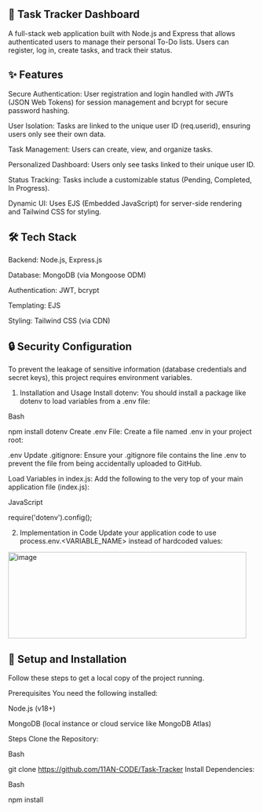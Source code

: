  ## 📝 Task Tracker Dashboard
A full-stack web application built with Node.js and Express that allows authenticated users to manage their personal To-Do lists. Users can register, log in, create tasks, and track their status.

## ✨ Features
Secure Authentication: User registration and login handled with JWTs (JSON Web Tokens) for session management and bcrypt for secure password hashing.

User Isolation: Tasks are linked to the unique user ID (req.userid), ensuring users only see their own data.

Task Management: Users can create, view, and organize tasks.

Personalized Dashboard: Users only see tasks linked to their unique user ID.

Status Tracking: Tasks include a customizable status (Pending, Completed, In Progress).

Dynamic UI: Uses EJS (Embedded JavaScript) for server-side rendering and Tailwind CSS for styling.


## 🛠️ Tech Stack
Backend: Node.js, Express.js

Database: MongoDB (via Mongoose ODM)

Authentication: JWT, bcrypt

Templating: EJS

Styling: Tailwind CSS (via CDN)


## 🔒 Security Configuration
To prevent the leakage of sensitive information (database credentials and secret keys), this project requires environment variables.

1. Installation and Usage
Install dotenv: You should install a package like dotenv to load variables from a .env file:

Bash

npm install dotenv
Create .env File: Create a file named .env in your project root:

 .env
Update .gitignore: Ensure your .gitignore file contains the line .env to prevent the file from being accidentally uploaded to GitHub.

Load Variables in index.js: Add the following to the very top of your main application file (index.js):

JavaScript

require('dotenv').config();

2. Implementation in Code
Update your application code to use process.env.<VARIABLE_NAME> instead of hardcoded values:
<img width="485" height="176" alt="image" src="https://github.com/user-attachments/assets/635877ba-4966-4dc8-9d1f-f59142497290" />




## 🚀 Setup and Installation
Follow these steps to get a local copy of the project running.

Prerequisites
You need the following installed:

Node.js (v18+)

MongoDB (local instance or cloud service like MongoDB Atlas)


Steps
Clone the Repository:

Bash

git clone https://github.com/11AN-CODE/Task-Tracker
Install Dependencies:

Bash

npm install



